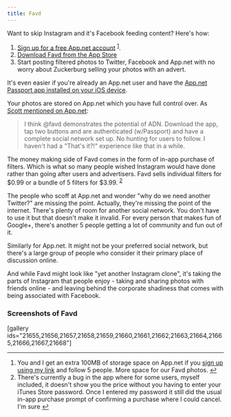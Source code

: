 ```yaml
---
title: Favd
---
```

<p>Want to skip Instagram and it's Facebook feeding content? Here's how:</p>
<ol>
<li><a href="https://join.app.net/from/dzmdggsblf">Sign up for a free App.net account</a> <sup id="fnref-21654:1"><a href="#fn-21654:1" rel="footnote">1</a></sup>.</li>
<li><a href="https://itunes.apple.com/ca/app/favd-share-your-photos/id653338345?mt=8&amp;uo=4&amp;at=10l4Ki">Download Favd from the App Store</a></li>
<li>Start posting filtered photos to Twitter, Facebook and App.net with no worry about Zuckerburg selling your photos with an advert.</li>
</ol>
<p>It's even easier if you're already an App.net user and have the <a href="https://itunes.apple.com/ca/app/app.net-passport/id534414475?mt=8&amp;uo=4&amp;at=10l4Ki">App.net Passport app installed on your iOS device</a>.</p>
<p>Your photos are stored on App.net which you have full control over. As <a href="https://alpha.app.net/swilliams/post/11870555">Scott mentioned on App.net</a>:</p>
<blockquote><p>
  I think @favd demonstrates the potential of ADN. Download the app, tap two buttons and are authenticated (w/Passport) and have a complete social network set up. No hunting for users to follow. I haven't had a "That's it?!" experience like that in a while.
</p></blockquote>
<p>The money making side of Favd comes in the form of in-app purchase of filters. Which is what so many people wished Instagram would have done rather than going after users and advertisers. Favd sells individual filters for $0.99 or a bundle of 5 filters for $3.99. <sup id="fnref-21654:2"><a href="#fn-21654:2" rel="footnote">2</a></sup></p>
<p>The people who scoff at App.net and wonder "why do we need another Twitter?" are missing the point. Actually, they're missing the point of the internet. There's plenty of room for another social network. You don't have to use it but that doesn't make it invalid. For every person that makes fun of Google+, there's another 5 people getting a lot of community and fun out of it.</p>
<p>Similarly for App.net. It might not be your preferred social network, but there's a large group of people who consider it their primary place of discussion online.</p>
<p>And while Favd might look like "yet another Instagram clone", it's taking the parts of Instagram that people enjoy - taking and sharing photos with friends online - and leaving behind the corporate shadiness that comes with being associated with Facebook.</p>
<h3>Screenshots of Favd</h3>
<p>[gallery ids="21655,21656,21657,21658,21659,21660,21661,21662,21663,21664,21665,21666,21667,21668"]</p>
<div class="footnotes">
<hr />
<ol>
<li id="fn-21654:1">
You and I get an extra 100MB of storage space on App.net if you <a href="https://join.app.net/from/dzmdggsblf">sign up using my link</a> and follow 5 people. More space for our Favd photos.&#160;<a href="#fnref-21654:1" rev="footnote">&#8617;</a>
</li>
<li id="fn-21654:2">
There's currently a bug in the app where for some users, myself included, it doesn't show you the price without you having to enter your iTunes Store password. Once I entered my password it still did the usual in-app purchase prompt of confirming a purchase where I could cancel. I'm sure&#160;<a href="#fnref-21654:2" rev="footnote">&#8617;</a>
</li>
</ol>
</div>
